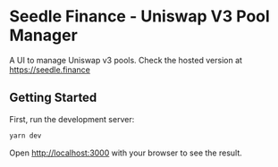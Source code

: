# Seedle Finance - Uniswap V3 Pool Manager


A UI to manage Uniswap v3 pools. Check the hosted version at https://seedle.finance

## Getting Started

First, run the development server:

```bash
yarn dev
```

Open [http://localhost:3000](http://localhost:3000) with your browser to see the result.
